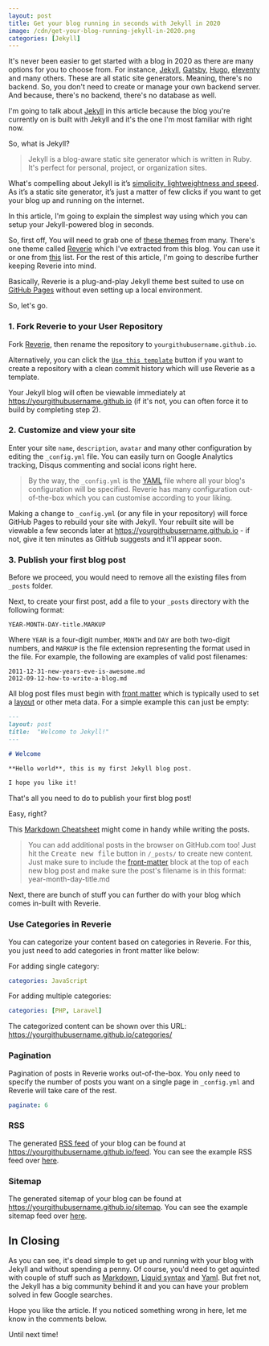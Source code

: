 ```yaml
---
layout: post
title: Get your blog running in seconds with Jekyll in 2020
image: /cdn/get-your-blog-running-jekyll-in-2020.png
categories: [Jekyll]
---
```


It's never been easier to get started with a blog in 2020 as there are many options for you to choose from. For instance, [Jekyll](https://jekyllrb.com/), [Gatsby](https://www.gatsbyjs.org/), [Hugo](https://gohugo.io/), [eleventy](https://www.11ty.dev/) and many others. These are all static site generators. Meaning, there's no backend. So, you don't need to create or manage your own backend server. And because, there's no backend, there's no database as well. 

I'm going to talk about [Jekyll](https://jekyllrb.com/) in this article because the blog you're currently on is built with Jekyll and it's the one I'm most familiar with right now.

So, what is Jekyll?

> Jekyll is a blog-aware static site generator which is written in Ruby. It's perfect for personal, project, or organization sites. 

What's compelling about Jekyll is it’s [simplicity, lightweightness and speed](/why-choose-jekyll-blogging-over-other-platforms/). As it’s a static site generator, it’s just a matter of few clicks if you want to get your blog up and running on the internet.

In this article, I'm going to explain the simplest way using which you can setup your Jekyll-powered blog in seconds.

So, first off, You will need to grab one of [these themes](https://github.com/topics/jekyll-theme) from many. There's one theme called [Reverie](https://github.com/amitmerchant1990/reverie) which I've extracted from this blog. You can use it or one from [this](https://github.com/topics/jekyll-theme) list. For the rest of this article, I'm going to describe further keeping Reverie into mind.

Basically, Reverie is a plug-and-play Jekyll theme best suited to use on [GitHub Pages](https://pages.github.com/) without even setting up a local environment.

So, let's go.

### 1. Fork Reverie to your User Repository

Fork [Reverie](https://github.com/amitmerchant1990/reverie), then rename the repository to `yourgithubusername.github.io`.

Alternatively, you can click the [`Use this template`](https://github.com/amitmerchant1990/reverie/generate) button if you want to create a repository with a clean commit history which will use Reverie as a template.

Your Jekyll blog will often be viewable immediately at <https://yourgithubusername.github.io> (if it's not, you can often force it to build by completing step 2).

### 2. Customize and view your site

Enter your site `name`, `description`, `avatar` and many other configuration by editing the `_config.yml` file. You can easily turn on Google Analytics tracking, Disqus commenting and social icons right here.

> By the way, the `_config.yml` is the [YAML](https://en.wikipedia.org/wiki/YAML) file where all your blog's configuration will be specified. Reverie has many configuration out-of-the-box which you can customise according to your liking.

Making a change to `_config.yml` (or any file in your repository) will force GitHub Pages to rebuild your site with Jekyll. Your rebuilt site will be viewable a few seconds later at <https://yourgithubusername.github.io> - if not, give it ten minutes as GitHub suggests and it'll appear soon.

### 3. Publish your first blog post

Before we proceed, you would need to remove all the existing files from `_posts` folder.

Next, to create your first post, add a file to your `_posts` directory with the following format:

```
YEAR-MONTH-DAY-title.MARKUP
```

Where `YEAR` is a four-digit number, `MONTH` and `DAY` are both two-digit numbers, and `MARKUP` is the file extension representing the format used in the file. For example, the following are examples of valid post filenames:

```
2011-12-31-new-years-eve-is-awesome.md
2012-09-12-how-to-write-a-blog.md
```

All blog post files must begin with [front matter](https://jekyllrb.com/docs/front-matter/) which is typically used to set a [layout](https://jekyllrb.com/docs/layouts/) or other meta data. For a simple example this can just be empty:

```md
---
layout: post
title:  "Welcome to Jekyll!"
---

# Welcome

**Hello world**, this is my first Jekyll blog post.

I hope you like it!
```

That's all you need to do to publish your first blog post! 

Easy, right?

This [Markdown Cheatsheet](https://github.com/adam-p/markdown-here/wiki/Markdown-Cheatsheet) might come in handy while writing the posts.

> You can add additional posts in the browser on GitHub.com too! Just hit the <kbd>Create new file</kbd> button in `/_posts/` to create new content. Just make sure to include the [front-matter](http://jekyllrb.com/docs/frontmatter/) block at the top of each new blog post and make sure the post's filename is in this format: year-month-day-title.md

Next, there are bunch of stuff you can further do with your blog which comes in-built with Reverie.

### Use Categories in Reverie

You can categorize your content based on categories in Reverie. For this, you just need to add categories in front matter like below:

For adding single category:

```yml
categories: JavaScript
```

For adding multiple categories:

```yml
categories: [PHP, Laravel]
```

The categorized content can be shown over this URL: https://yourgithubusername.github.io/categories/

### Pagination

Pagination of posts in Reverie works out-of-the-box. You only need to specify the number of posts you want on a single page in `_config.yml` and Reverie will take care of the rest.

```yml
paginate: 6
```

### RSS

The generated [RSS feed](https://en.wikipedia.org/wiki/RSS) of your blog can be found at https://yourgithubusername.github.io/feed. You can see the example RSS feed over [here](https://reverie-jekyll.netlify.app/feed.xml).

### Sitemap

The generated sitemap of your blog can be found at https://yourgithubusername.github.io/sitemap. You can see the example sitemap feed over [here](https://reverie-jekyll.netlify.app/sitemap).

## In Closing

As you can see, it's dead simple to get up and running with your blog with Jekyll and without spending a penny. Of course, you'd need to get aquinted with couple of stuff such as [Markdown](https://daringfireball.net/projects/markdown/), [Liquid syntax](https://jekyllrb.com/docs/liquid/) and [Yaml](https://en.wikipedia.org/wiki/YAML). But fret not, the Jekyll has a big community behind it and you can have your problem solved in few Google searches.

Hope you like the article. If you noticed something wrong in here, let me know in the comments below.

Until next time!



